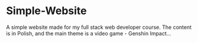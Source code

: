 # Simple-Website
A simple website made for my full stack web developer course. The content is in Polish, and the main theme is a video game - Genshin Impact...
